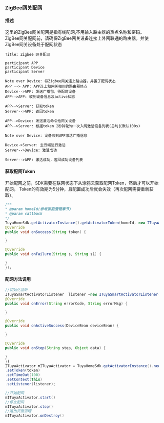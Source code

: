 ### ZigBee网关配网

#### 描述

这里的ZigBee网关配网是指有线配网,不用输入路由器的热点名称和密码。
ZigBee网关配网前，请确保ZigBee网关设备连接上外网联通的路由器，并使ZigBee网关设备处于配网状态

```sequence
Title: Zigbee 网关配网

participant APP
participant Device
participant Server

Note over Device: 将Zigbee网关连上路由器，并置于配网状态
APP --> APP: APP连上和网关相同的路由器热点
Device-->APP: 发送广播包，待配网设备
APP-->APP: 收到设备信息及active状态

APP-->Server: 获取token
Server-->APP: 返回token

APP-->Device: 发送激活命令给网关设备
APP-->Server: 根据token 2秒钟轮询一次入网激活设备列表(总时长默认100s)

Note over Device: 设备收到APP激活广播信息

Device->Server: 去云端进行激活
Server-->Device: 激活成功

Server-->APP: 激活成功，返回成功设备列表

```

#### 获取配网Token

开始配网之前，SDK需要在联网状态下从涂鸦云获取配网Token，然后才可以开始配网。
Token的有效期为5分钟，且配置成功后就会失效（再次配网需要重新获取）。

```java
/**
* @param homeId(参考家庭管理章节)
* @param callback
*/
TuyaHomeSdk.getActivatorInstance().getActivatorToken(homeId, new ITuyaActivatorGetToken() {
@Override
public void onSuccess(String token) {

}

@Override
public void onFailure(String s, String s1) {

}
});
```

#### 配网方法调用

```java
//初始化监听
ITuyaSmartActivatorListener  listener =new ITuyaSmartActivatorListener() {
@Override
public void onError(String errorCode, String errorMsg) {

}

@Override
public void onActiveSuccess(DeviceBean deviceBean) {

}

@Override
public void onStep(String step, Object data) {

}
})
ITuyaActivator mITuyaActivator = TuyaHomeSdk.getActivatorInstance().newGwActivator(new TuyaGwActivatorBuilder()
.setToken(token)
.setTimeOut(100)
.setContext(this)
.setListener(listener);

//开始配网
mITuyaActivator.start()
//停止配网
mITuyaActivator.stop()
//退出页面清理
mITuyaActivator.onDestroy()
```


